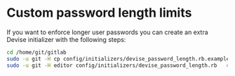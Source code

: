 # Custom password length limits

If you want to enforce longer user passwords you can create an extra Devise initializer with the following steps:

```bash
cd /home/git/gitlab
sudo -u git -H cp config/initializers/devise_password_length.rb.example config/initializers/devise_password_length.rb
sudo -u git -H editor config/initializers/devise_password_length.rb   # inspect and edit the new password length limits
```
